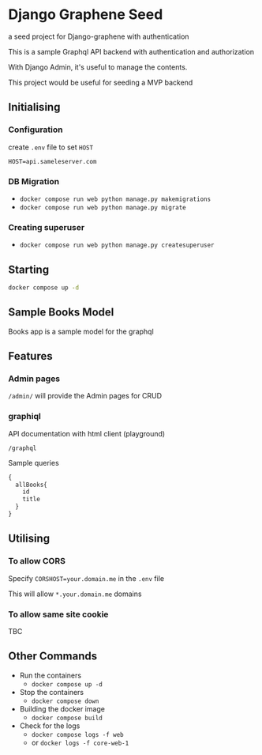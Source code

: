 # Django Graphene Seed

a seed project for Django-graphene with authentication

This is a sample Graphql API backend with authentication and authorization

With Django Admin, it's useful to manage the contents.

This project would be useful for seeding a MVP backend


## Initialising

### Configuration

create `.env` file to set `HOST`

```
HOST=api.sameleserver.com
```


### DB Migration
  - `docker compose run web python manage.py makemigrations`
  - `docker compose run web python manage.py migrate`
  
### Creating superuser
  - `docker compose run web python manage.py createsuperuser`
  
## Starting

```sh
docker compose up -d
```
## Sample Books Model

Books app is a sample model for the graphql

## Features

### Admin pages

`/admin/` will provide the Admin pages for CRUD

### graphiql

API documentation with html client (playground)

`/graphql`

Sample queries

```graphql
{
  allBooks{
    id
    title
  }
}
```

## Utilising

### To allow CORS

Specify `CORSHOST=your.domain.me` in the `.env` file

This will allow `*.your.domain.me` domains

### To allow same site cookie

TBC

## Other Commands

- Run the containers
  - `docker compose up -d`
- Stop the containers
  - `docker compose down`
- Building the docker image
  - `docker compose build`
- Check for the logs
  - `docker compose logs -f web`
  - or `docker logs -f core-web-1`

